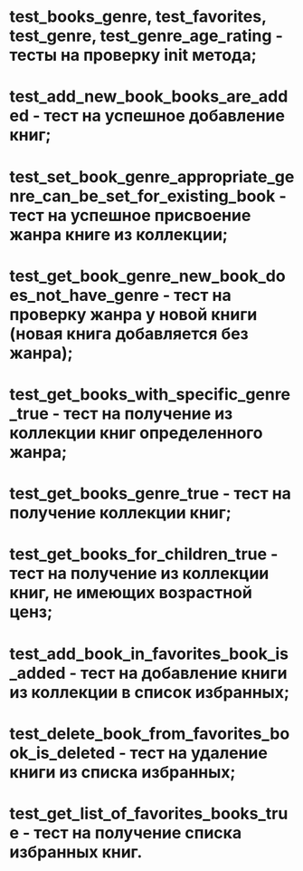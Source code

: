 # test_books_genre, test_favorites, test_genre, test_genre_age_rating - тесты на проверку init метода;
# test_add_new_book_books_are_added - тест на успешное добавление книг;
# test_set_book_genre_appropriate_genre_can_be_set_for_existing_book - тест на успешное присвоение жанра книге из коллекции;
# test_get_book_genre_new_book_does_not_have_genre - тест на проверку жанра у новой книги (новая книга добавляется без жанра);
# test_get_books_with_specific_genre_true - тест на получение из коллекции книг определенного жанра;
# test_get_books_genre_true - тест на получение коллекции книг;
# test_get_books_for_children_true - тест на получение из коллекции книг, не имеющих возрастной ценз;
# test_add_book_in_favorites_book_is_added - тест на добавление книги из коллекции в список избранных;
# test_delete_book_from_favorites_book_is_deleted - тест на удаление книги из списка избранных;
# test_get_list_of_favorites_books_true - тест на получение списка избранных книг.
